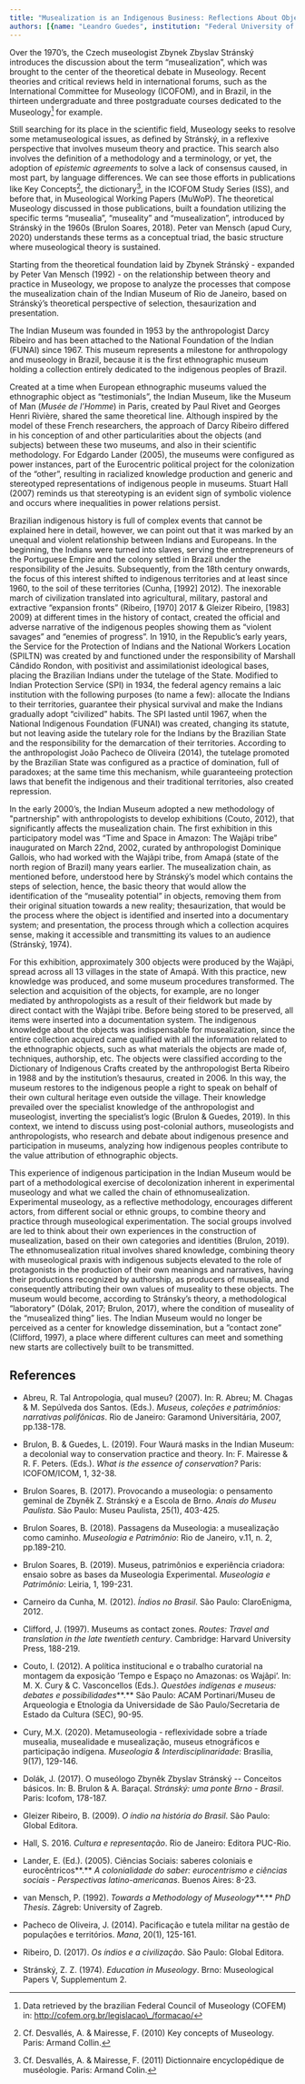 ```yaml
---
title: "Musealization is an Indigenous Business: Reflections About Objects and Subjects in the Museological Chain of the Indian Museum of Rio de Janeiro"
authors: [{name: "Leandro Guedes", institution: "Federal University of Rio de Janeiro State – Rio de Janeiro, Brazil"}]
---
```


Over the 1970’s, the Czech museologist Zbynek Zbyslav Stránský
introduces the discussion about the term “musealization”, which was
brought to the center of the theoretical debate in Museology. Recent
theories and critical reviews held in international forums, such as the
International Committee for Museology (ICOFOM), and in Brazil, in the
thirteen undergraduate and three postgraduate courses dedicated to the
Museology[^1] for example.

Still searching for its place in the scientific field, Museology seeks
to resolve some metamuseological issues, as defined by Stránský, in a
reflexive perspective that involves museum theory and practice. This
search also involves the definition of a methodology and a terminology,
or yet, the adoption of *epistemic agreements* to solve a lack of
consensus caused, in most part, by language differences. We can see
those efforts in publications like Key Concepts[^2], the dictionary[^3],
in the ICOFOM Study Series (ISS), and before that, in Museological
Working Papers (MuWoP). The theoretical Museology discussed in those
publications, built a foundation utilizing the specific terms
“musealia”, “museality” and “musealization”, introduced by Stránský in
the 1960s (Brulon Soares, 2018). Peter van Mensch (apud Cury, 2020)
understands these terms as a conceptual triad, the basic structure where
museological theory is sustained.

Starting from the theoretical foundation laid by Zbynek Stránský -
expanded by Peter Van Mensch (1992) - on the relationship between theory
and practice in Museology, we propose to analyze the processes that
compose the musealization chain of the Indian Museum of Rio de Janeiro,
based on Stránský’s theoretical perspective of selection, thesaurization
and presentation.

The Indian Museum was founded in 1953 by the anthropologist Darcy
Ribeiro and has been attached to the National Foundation of the Indian
(FUNAI) since 1967. This museum represents a milestone for anthropology
and museology in Brazil, because it is the first ethnographic museum
holding a collection entirely dedicated to the indigenous peoples of
Brazil.

Created at a time when European ethnographic museums valued the
ethnographic object as “testimonials”, the Indian Museum, like the
Museum of Man (*Musée de l’Homme*) in Paris, created by Paul Rivet and
Georges Henri Rivière, shared the same theoretical line. Although
inspired by the model of these French researchers, the approach of Darcy
Ribeiro differed in his conception of and other particularities about
the objects (and subjects) between these two museums, and also in their
scientific methodology. For Edgardo Lander (2005), the museums were
configured as power instances, part of the Eurocentric political project
for the colonization of the “other”, resulting in racialized knowledge
production and generic and stereotyped representations of indigenous
people in museums. Stuart Hall (2007) reminds us that stereotyping is an
evident sign of symbolic violence and occurs where inequalities in power
relations persist.

Brazilian indigenous history is full of complex events that cannot be
explained here in detail, however, we can point out that it was marked
by an unequal and violent relationship between Indians and Europeans. In
the beginning, the Indians were turned into slaves, serving the
entrepreneurs of the Portuguese Empire and the colony settled in Brazil
under the responsibility of the Jesuits. Subsequently, from the 18th
century onwards, the focus of this interest shifted to indigenous
territories and at least since 1960, to the soil of these territories
(Cunha, \[1992\] 2012). The inexorable march of civilization translated
into agricultural, military, pastoral and extractive “expansion fronts”
(Ribeiro, \[1970\] 2017 & Gleizer Ribeiro, \[1983\] 2009) at different
times in the history of contact, created the official and adverse
narrative of the indigenous peoples showing them as “violent savages”
and “enemies of progress”. In 1910, in the Republic’s early years, the
Service for the Protection of Indians and the National Workers Location
(SPILTN) was created by and functioned under the responsibility of
Marshall Cândido Rondon, with positivist and assimilationist ideological
bases, placing the Brazilian Indians under the tutelage of the State.
Modified to Indian Protection Service (SPI) in 1934, the federal agency
remains a laic institution with the following purposes (to name a few):
allocate the Indians to their territories, guarantee their physical
survival and make the Indians gradually adopt “civilized” habits. The
SPI lasted until 1967, when the National Indigenous Foundation (FUNAI)
was created, changing its statute, but not leaving aside the tutelary
role for the Indians by the Brazilian State and the responsibility for
the demarcation of their territories. According to the anthropologist
João Pacheco de Oliveira (2014), the tutelage promoted by the Brazilian
State was configured as a practice of domination, full of paradoxes; at
the same time this mechanism, while guaranteeing protection laws that
benefit the indigenous and their traditional territories, also created
repression.

In the early 2000’s, the Indian Museum adopted a new methodology of
"partnership" with anthropologists to develop exhibitions (Couto, 2012),
that significantly affects the musealization chain. The first exhibition
in this participatory model was “Time and Space in Amazon: The Wajãpi
tribe” inaugurated on March 22nd, 2002, curated by anthropologist
Dominique Gallois, who had worked with the Wajãpi tribe, from Amapá
(state of the north region of Brazil) many years earlier. The
musealization chain, as mentioned before, understood here by Stránský’s
model which contains the steps of selection, hence, the basic theory
that would allow the identification of the “museality potential” in
objects, removing them from their original situation towards a new
reality; thesaurization, that would be the process where the object is
identified and inserted into a documentary system; and presentation, the
process through which a collection acquires sense, making it accessible
and transmitting its values to an audience (Stránský, 1974).

For this exhibition, approximately 300 objects were produced by the
Wajãpi, spread across all 13 villages in the state of Amapá. With this
practice, new knowledge was produced, and some museum procedures
transformed. The selection and acquisition of the objects, for example,
are no longer mediated by anthropologists as a result of their fieldwork
but made by direct contact with the Wajãpi tribe. Before being stored to
be preserved, all items were inserted into a documentation system. The
indigenous knowledge about the objects was indispensable for
musealization, since the entire collection acquired came qualified with
all the information related to the ethnographic objects, such as what
materials the objects are made of, techniques, authorship, etc. The
objects were classified according to the Dictionary of Indigenous Crafts
created by the anthropologist Berta Ribeiro in 1988 and by the
institution’s thesaurus, created in 2006. In this way, the museum
restores to the indigenous people a right to speak on behalf of their
own cultural heritage even outside the village. Their knowledge
prevailed over the specialist knowledge of the anthropologist and
museologist, inverting the specialist’s logic (Brulon & Guedes, 2019).
In this context, we intend to discuss using post-colonial authors,
museologists and anthropologists, who research and debate about
indigenous presence and participation in museums, analyzing how
indigenous peoples contribute to the value attribution of ethnographic
objects.

This experience of indigenous participation in the Indian Museum would
be part of a methodological exercise of decolonization inherent in
experimental museology and what we called the chain of
ethnomusealization. Experimental museology, as a reflective methodology,
encourages different actors, from different social or ethnic groups, to
combine theory and practice through museological experimentation. The
social groups involved are led to think about their own experiences in
the construction of musealization, based on their own categories and
identities (Brulon, 2019). The ethnomusealization ritual involves shared
knowledge, combining theory with museological praxis with indigenous
subjects elevated to the role of protagonists in the production of their
own meanings and narratives, having their productions recognized by
authorship, as producers of musealia, and consequently attributing their
own values of museality to these objects. The museum would become,
according to Stránsky’s theory, a methodological “laboratory” (Dólak,
2017; Brulon, 2017), where the condition of museality of the “musealized
thing” lies. The Indian Museum would no longer be perceived as a center
for knowledge dissemination, but a ”contact zone” (Clifford, 1997), a
place where different cultures can meet and something new starts are
collectively built to be transmitted.

## References

- Abreu, R. Tal Antropologia, qual museu? (2007). In: R. Abreu; M.
  Chagas & M. Sepúlveda dos Santos. (Eds.). *Museus, coleções e
  patrimônios: narrativas polifônicas*. Rio de Janeiro: Garamond
  Universitária, 2007, pp.138-178.
- Brulon, B. & Guedes, L. (2019). Four Waurá masks in the Indian Museum:
  a decolonial way to conservation practice and theory. In: F. Mairesse
  & R. F. Peters. (Eds.). *What is the essence of conservation?* Paris:
  ICOFOM/ICOM, 1, 32-38.

- Brulon Soares, B. (2017). Provocando a museologia: o pensamento
  geminal de Zbyněk Z. Stránský e a Escola de Brno. *Anais do Museu
  Paulista*. São Paulo: Museu Paulista, 25(1), 403-425.

- Brulon Soares, B. (2018). Passagens da Museologia: a musealização como
  caminho. *Museologia e Patrimônio*: Rio de Janeiro, v.11, n. 2,
  pp.189-210.

- Brulon Soares, B. (2019). Museus, patrimônios e experiência criadora:
  ensaio sobre as bases da Museologia Experimental. *Museologia e
  Patrimônio*: Leiria, 1, 199-231.
- Carneiro da Cunha, M. (2012). *Índios no Brasil*. São Paulo:
  ClaroEnigma, 2012.

- Clifford, J. (1997). Museums as contact zones. *Routes: Travel and
  translation in the late twentieth century*. Cambridge: Harvard
  University Press, 188-219.

- Couto, I. (2012). A política institucional e o trabalho curatorial na
  montagem da exposição ’Tempo e Espaço no Amazonas: os Wajãpi’. In: M.
  X. Cury & C. Vasconcellos (Eds.). *Questões indígenas e museus:
  debates e possibilidades***.** São Paulo: ACAM Portinari/Museu de
  Arqueologia e Etnologia da Universidade de São Paulo/Secretaria de
  Estado da Cultura (SEC), 90-95.

- Cury, M.X. (2020). Metamuseologia - reflexividade sobre a tríade
  musealia, musealidade e musealização, museus etnográficos e
  participação indígena. *Museologia & Interdisciplinaridade*: Brasília,
  9(17), 129-146.

- Dolák, J. (2017). O museólogo Zbyněk Zbyslav Stránský -- Conceitos
  básicos. In: B. Brulon & A. Baraçal. *Stránský: uma ponte Brno -
  Brasil*. Paris: Icofom, 178-187.

- Gleizer Ribeiro, B. (2009). *O índio na história do Brasil*. São
  Paulo: Global Editora.

- Hall, S. 2016. *Cultura e representação*. Rio de Janeiro: Editora
  PUC-Rio.

- Lander, E. (Ed.). (2005). Ciências Sociais: saberes coloniais e
  eurocêntricos**.** *A colonialidade do saber: eurocentrismo e ciências
  sociais - Perspectivas latino-americanas*. Buenos Aires: 8-23.

- van Mensch, P. (1992). *Towards a Methodology of Museology***.** *PhD
  Thesis*. Zágreb: University of Zagreb.

- Pacheco de Oliveira, J. (2014). Pacificação e tutela militar na gestão
  de populações e territórios. *Mana*, 20(1), 125-161.
- Ribeiro, D. (2017). *Os índios e a civilização*. São Paulo: Global
  Editora.

- Stránský, Z. Z. (1974). *Education in Museology*. Brno: Museological
  Papers V, Supplementum 2.

[^1]: Data retrieved by the brazilian Federal Council of Museology (COFEM) in: http://cofem.org.br/legislacao\_/formacao/

[^2]: Cf. Desvallés, A. & Mairesse, F. (2010) Key concepts of Museology. Paris: Armand Collin.

[^3]: Cf. Desvallés, A. & Mairesse, F. (2011) Dictionnaire encyclopédique de muséologie. Paris: Armand Colin.
